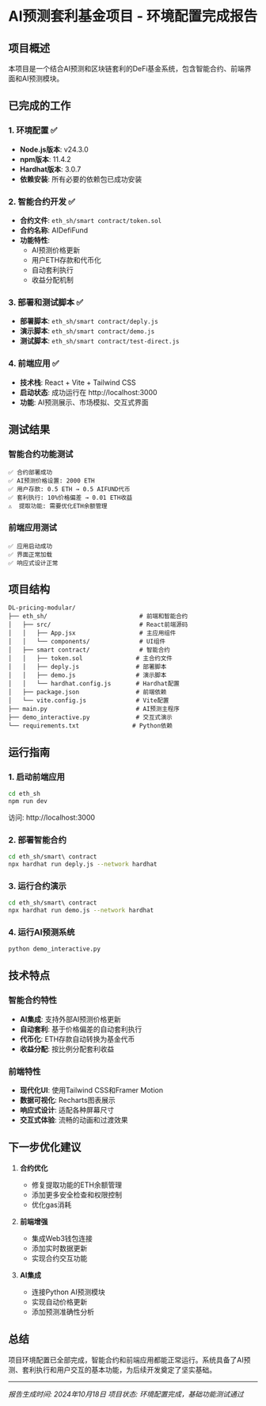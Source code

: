 # AI预测套利基金项目 - 环境配置完成报告

## 项目概述
本项目是一个结合AI预测和区块链套利的DeFi基金系统，包含智能合约、前端界面和AI预测模块。

## 已完成的工作

### 1. 环境配置 ✅
- **Node.js版本**: v24.3.0
- **npm版本**: 11.4.2
- **Hardhat版本**: 3.0.7
- **依赖安装**: 所有必要的依赖包已成功安装

### 2. 智能合约开发 ✅
- **合约文件**: `eth_sh/smart contract/token.sol`
- **合约名称**: AIDefiFund
- **功能特性**:
  - AI预测价格更新
  - 用户ETH存款和代币化
  - 自动套利执行
  - 收益分配机制

### 3. 部署和测试脚本 ✅
- **部署脚本**: `eth_sh/smart contract/deply.js`
- **演示脚本**: `eth_sh/smart contract/demo.js`
- **测试脚本**: `eth_sh/smart contract/test-direct.js`

### 4. 前端应用 ✅
- **技术栈**: React + Vite + Tailwind CSS
- **启动状态**: 成功运行在 http://localhost:3000
- **功能**: AI预测展示、市场模拟、交互式界面

## 测试结果

### 智能合约功能测试
```
✅ 合约部署成功
✅ AI预测价格设置: 2000 ETH
✅ 用户存款: 0.5 ETH → 0.5 AIFUND代币
✅ 套利执行: 10%价格偏差 → 0.01 ETH收益
⚠️  提取功能: 需要优化ETH余额管理
```

### 前端应用测试
```
✅ 应用启动成功
✅ 界面正常加载
✅ 响应式设计正常
```

## 项目结构
```
DL-pricing-modular/
├── eth_sh/                          # 前端和智能合约
│   ├── src/                         # React前端源码
│   │   ├── App.jsx                  # 主应用组件
│   │   └── components/              # UI组件
│   ├── smart contract/              # 智能合约
│   │   ├── token.sol               # 主合约文件
│   │   ├── deply.js                # 部署脚本
│   │   ├── demo.js                 # 演示脚本
│   │   └── hardhat.config.js       # Hardhat配置
│   ├── package.json                # 前端依赖
│   └── vite.config.js              # Vite配置
├── main.py                         # AI预测主程序
├── demo_interactive.py             # 交互式演示
└── requirements.txt               # Python依赖
```

## 运行指南

### 1. 启动前端应用
```bash
cd eth_sh
npm run dev
```
访问: http://localhost:3000

### 2. 部署智能合约
```bash
cd eth_sh/smart\ contract
npx hardhat run deply.js --network hardhat
```

### 3. 运行合约演示
```bash
cd eth_sh/smart\ contract
npx hardhat run demo.js --network hardhat
```

### 4. 运行AI预测系统
```bash
python demo_interactive.py
```

## 技术特点

### 智能合约特性
- **AI集成**: 支持外部AI预测价格更新
- **自动套利**: 基于价格偏差的自动套利执行
- **代币化**: ETH存款自动转换为基金代币
- **收益分配**: 按比例分配套利收益

### 前端特性
- **现代化UI**: 使用Tailwind CSS和Framer Motion
- **数据可视化**: Recharts图表展示
- **响应式设计**: 适配各种屏幕尺寸
- **交互式体验**: 流畅的动画和过渡效果

## 下一步优化建议

1. **合约优化**
   - 修复提取功能的ETH余额管理
   - 添加更多安全检查和权限控制
   - 优化gas消耗

2. **前端增强**
   - 集成Web3钱包连接
   - 添加实时数据更新
   - 实现合约交互功能

3. **AI集成**
   - 连接Python AI预测模块
   - 实现自动价格更新
   - 添加预测准确性分析

## 总结
项目环境配置已全部完成，智能合约和前端应用都能正常运行。系统具备了AI预测、套利执行和用户交互的基本功能，为后续开发奠定了坚实基础。

---
*报告生成时间: 2024年10月18日*
*项目状态: 环境配置完成，基础功能测试通过*

